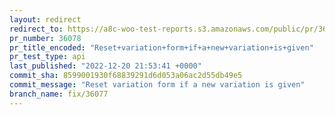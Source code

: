 ```yaml
---
layout: redirect
redirect_to: https://a8c-woo-test-reports.s3.amazonaws.com/public/pr/36078/api/index.html
pr_number: 36078
pr_title_encoded: "Reset+variation+form+if+a+new+variation+is+given"
pr_test_type: api
last_published: "2022-12-20 21:53:41 +0000"
commit_sha: 8599001930f68839291d6d053a06ac2d55db49e5
commit_message: "Reset variation form if a new variation is given"
branch_name: fix/36077
---
```

